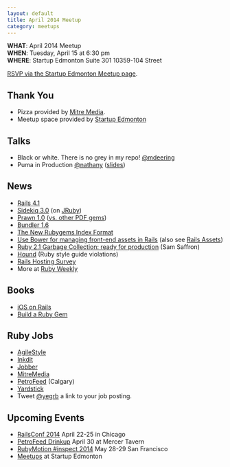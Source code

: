 ```yaml
---
layout: default
title: April 2014 Meetup
category: meetups
---
```


**WHAT**: April 2014 Meetup   
**WHEN**: Tuesday, April 15 at 6:30 pm  
**WHERE**: Startup Edmonton Suite 301 10359-104 Street  

[RSVP via the Startup Edmonton Meetup page](http://www.meetup.com/startupedmonton/events/qtzfrgysgbtb/).

## Thank You

* Pizza provided by [Mitre Media](http://mitremedia.com/).
* Meetup space provided by [Startup Edmonton](http://www.startupedmonton.com/)

## Talks

* Black or white. There is no grey in my repo! [@mdeering](https://twitter.com/mdeering)
* Puma in Production [@nathany](https://twitter.com/nathany) ([slides](https://speakerdeck.com/nathany/puma-in-production))
 
## News

* [Rails 4.1](http://weblog.rubyonrails.org/2014/4/8/Rails-4-1/)
* [Sidekiq 3.0](http://www.mikeperham.com/2014/03/28/sidekiq-3-0/) (on [JRuby](http://blog.mogotest.com/2014/03/20/improving-sidekiq-performance-with-jruby/))
* [Prawn 1.0](http://elmcitycraftworks.org/post/79929183748/prawn-1-0-is-finally-here) ([vs. other PDF gems](http://www.sitepoint.com/pdf-generation-rails/))
* [Bundler 1.6](http://bundler.io/v1.6/whats_new.html)
* [The New Rubygems Index Format](https://blog.engineyard.com/2014/new-rubygems-index-format)
* [Use Bower for managing front-end assets in Rails](http://growingdevs.com/stop-using-rubygems-and-start-using-bower.html) (also see [Rails Assets](https://rails-assets.org/))
* [Ruby 2.1 Garbage Collection: ready for production](http://samsaffron.com/archive/2014/04/08/ruby-2-1-garbage-collection-ready-for-production) (Sam Saffron)
* [Hound](http://robots.thoughtbot.com/introducing-hound) (Ruby style guide violations)
* [Rails Hosting Survey](http://rails-hosting.com/)
* More at [Ruby Weekly](http://rubyweekly.com/issues)

## Books

* [iOS on Rails](https://learn.thoughtbot.com/products/25-ios-on-rails-beta)
* [Build a Ruby Gem](http://brandonhilkert.com/books/build-a-ruby-gem/)

## Ruby Jobs

* [AgileStyle](http://www.agilestyle.com/careers#rails)
* [Inkdit](https://inkdit.com/)
* [Jobber](http://getjobber.com/jobs/rails_developer)
* [MitreMedia](http://mitremedia.com/#careers)
* [PetroFeed](https://www.petrofeed.com/company/careers) (Calgary)
* [Yardstick](http://yardsticksoftware.mytribehr.com/careers/view/8)
* Tweet [@yegrb](https://twitter.com/yegrb) a link to your job posting.

## Upcoming Events

* [RailsConf 2014](http://www.railsconf.com/) April 22-25 in Chicago
* [PetroFeed Drinkup](https://www.eventbrite.com/e/petrofeed-drinkup-tickets-11228628129) April 30 at Mercer Tavern
* [RubyMotion #inspect 2014](http://www.rubymotion.com/conference/2014/) May 28-29 San Francisco
* [Meetups](http://www.meetup.com/startupedmonton/) at Startup Edmonton 

